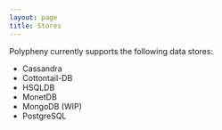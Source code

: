 ```yaml
---
layout: page
title: Stores
---
```


Polypheny currently supports the following data stores:

* Cassandra
* Cottontail-DB
* HSQLDB
* MonetDB
* MongoDB (WIP)
* PostgreSQL
